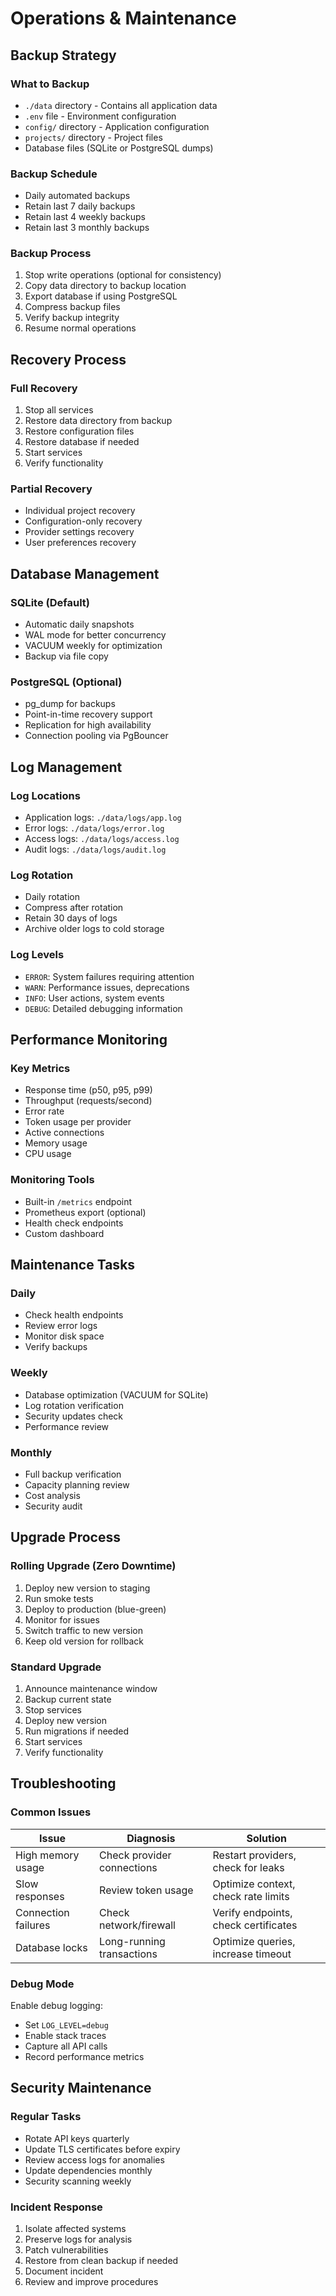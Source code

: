 # Operations & Maintenance

## Backup Strategy

### What to Backup
- `./data` directory - Contains all application data
- `.env` file - Environment configuration
- `config/` directory - Application configuration
- `projects/` directory - Project files
- Database files (SQLite or PostgreSQL dumps)

### Backup Schedule
- Daily automated backups
- Retain last 7 daily backups
- Retain last 4 weekly backups
- Retain last 3 monthly backups

### Backup Process
1. Stop write operations (optional for consistency)
2. Copy data directory to backup location
3. Export database if using PostgreSQL
4. Compress backup files
5. Verify backup integrity
6. Resume normal operations

## Recovery Process

### Full Recovery
1. Stop all services
2. Restore data directory from backup
3. Restore configuration files
4. Restore database if needed
5. Start services
6. Verify functionality

### Partial Recovery
- Individual project recovery
- Configuration-only recovery
- Provider settings recovery
- User preferences recovery

## Database Management

### SQLite (Default)
- Automatic daily snapshots
- WAL mode for better concurrency
- VACUUM weekly for optimization
- Backup via file copy

### PostgreSQL (Optional)
- pg_dump for backups
- Point-in-time recovery support
- Replication for high availability
- Connection pooling via PgBouncer

## Log Management

### Log Locations
- Application logs: `./data/logs/app.log`
- Error logs: `./data/logs/error.log`
- Access logs: `./data/logs/access.log`
- Audit logs: `./data/logs/audit.log`

### Log Rotation
- Daily rotation
- Compress after rotation
- Retain 30 days of logs
- Archive older logs to cold storage

### Log Levels
- `ERROR`: System failures requiring attention
- `WARN`: Performance issues, deprecations
- `INFO`: User actions, system events
- `DEBUG`: Detailed debugging information

## Performance Monitoring

### Key Metrics
- Response time (p50, p95, p99)
- Throughput (requests/second)
- Error rate
- Token usage per provider
- Active connections
- Memory usage
- CPU usage

### Monitoring Tools
- Built-in `/metrics` endpoint
- Prometheus export (optional)
- Health check endpoints
- Custom dashboard

## Maintenance Tasks

### Daily
- Check health endpoints
- Review error logs
- Monitor disk space
- Verify backups

### Weekly
- Database optimization (VACUUM for SQLite)
- Log rotation verification
- Security updates check
- Performance review

### Monthly
- Full backup verification
- Capacity planning review
- Cost analysis
- Security audit

## Upgrade Process

### Rolling Upgrade (Zero Downtime)
1. Deploy new version to staging
2. Run smoke tests
3. Deploy to production (blue-green)
4. Monitor for issues
5. Switch traffic to new version
6. Keep old version for rollback

### Standard Upgrade
1. Announce maintenance window
2. Backup current state
3. Stop services
4. Deploy new version
5. Run migrations if needed
6. Start services
7. Verify functionality

## Troubleshooting

### Common Issues

| Issue | Diagnosis | Solution |
|-------|-----------|----------|
| High memory usage | Check provider connections | Restart providers, check for leaks |
| Slow responses | Review token usage | Optimize context, check rate limits |
| Connection failures | Check network/firewall | Verify endpoints, check certificates |
| Database locks | Long-running transactions | Optimize queries, increase timeout |

### Debug Mode
Enable debug logging:
- Set `LOG_LEVEL=debug`
- Enable stack traces
- Capture all API calls
- Record performance metrics

## Security Maintenance

### Regular Tasks
- Rotate API keys quarterly
- Update TLS certificates before expiry
- Review access logs for anomalies
- Update dependencies monthly
- Security scanning weekly

### Incident Response
1. Isolate affected systems
2. Preserve logs for analysis
3. Patch vulnerabilities
4. Restore from clean backup if needed
5. Document incident
6. Review and improve procedures